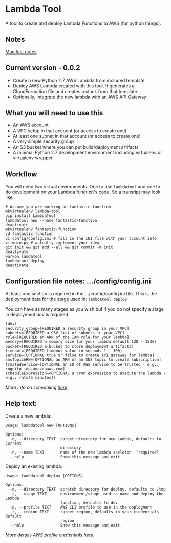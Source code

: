 # Lambda Tool
A tool to create and deploy Lambda Functions to AWS (for python things).


## Notes
[Manifest notes](http://python-packaging.readthedocs.io/en/latest/non-code-files.html "Title").


## Current version - 0.0.2

* Create a new Python 2.7 AWS Lambda from included template
* Deploy AWS Lambda created with this tool. It generates a CloudFormation file and creates a stack from that template.
* Optionally, integrate the new lambda with an AWS API Gateway

## What you will need to use this

* An AWS account
* A VPC setup in that account (or access to create one)
* At least one subnet in that account (or access to create one)
* A very simple security group
* An S3 bucket where you can put build/deployment artifacts
* A minimal Python 2.7 development environment including virtualenv or virtualenv wrapper

## Workflow

You will need two virtual environments. One to use ```lambdatool``` and one to do development on your Lambda function's code. So a transript may look like:

```
# Assume you are working on fantastic-function
mkvirtualenv lambda-tool
pip install LambdaTool
lambdatool new --name fantastic-function
deactivate
mkvirtualenv fantastic-function
cd fantastic-function
vi config/config.ini # fill in the INI file with your account info
vi main.py # actually implement your idea
git init && git add --all && git commit -m init
deactivate
workon lamdatool
lambdatool deploy
deactivate
```

## Configuration file notes: .../config/config.ini
At least one section is required in the .../config/config.ini file. This is the deployment data for the stage used in:
```lambdatool deploy```

You can have as many stages as you wish but if you do not specify a stage in deployment *dev* is required.

```
[dev]
security_group=[REQUIRED a security group in your VPC]
subnets=[REQUIRED a CSV list of subnets in your VPC]
role=[REQUIRED an ARN of the IAM role for your lambda]
memory=[REQUIRED a memory size for your lambda default 128 - 1536]
bucket=[REQUIRED a bucket to store deployment artifacts]
timeout=[REQUIRED timeout value in seconds 1 - 300]
service=[OPTIONAL true or false to create API gateway for lambda]
snsTopicARN=[OPTIONAL an ARN of an SNS topic to create subscription]
trustedService=[OPTIONAL an ID of AWS service to be trusted - e.g.: cognito-idp.amazonaws.com]
scheduleExpression=<OPTIONAL a cron expression to execute the lambda - e.g.: rate(5 minutes)]
```
*More info on scheduling [here](http://docs.aws.amazon.com/lambda/latest/dg/tutorial-scheduled-events-schedule-expressions.html).*


## Help text:
Create a new lambda:
```
Usage: lambdatool new [OPTIONS]

Options:
  -d, --directory TEXT  target directory for new Lambda, defaults to current
                        directory
  -n, --name TEXT       name of the new lambda skeleton  [required]
  --help                Show this message and exit.
```

Deploy an existing lambda:
```
Usage: lambdatool deploy [OPTIONS]

Options:
  -d, --directory TEXT  scratch directory for deploy, defaults to /tmp
  -s, --stage TEXT      environment/stage used to name and deploy the Lambda
                        function, defaults to dev
  -p, --profile TEXT    AWS CLI profile to use in the deployment
  -r, --region TEXT     target region, defaults to your credentials default
                        region
  --help                Show this message and exit.
```
*More details AWS profile credentials [here](http://docs.aws.amazon.com/cli/latest/userguide/cli-chap-getting-started.html).*
